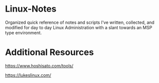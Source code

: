# Linux-Notes
 Organized quick reference of notes and scripts I've written, collected, and modified for day to day Linux Administration with a slant towards an MSP type environment.

# Additional Resources


https://www.hoshisato.com/tools/

https://lukeslinux.com/

